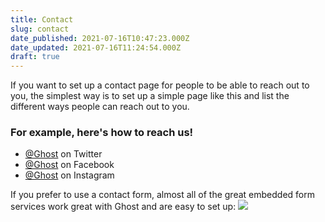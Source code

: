 ```yaml
---
title: Contact
slug: contact
date_published: 2021-07-16T10:47:23.000Z
date_updated: 2021-07-16T11:24:54.000Z
draft: true
---
```


If you want to set up a contact page for people to be able to reach out to you, the simplest way is to set up a simple page like this and list the different ways people can reach out to you.

### For example, here's how to reach us!

- [@Ghost](https://twitter.com/ghost) on Twitter
- [@Ghost](https://www.facebook.com/ghost) on Facebook
- [@Ghost](https://instagram.com/ghost) on Instagram

If you prefer to use a contact form, almost all of the great embedded form services work great with Ghost and are easy to set up:
[![](https://static.ghost.org/v4.0.0/images/integrations.png)](https://ghost.org/integrations/?tag=forms)
